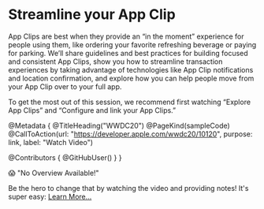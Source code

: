 # Streamline your App Clip

App Clips are best when they provide an “in the moment” experience for people using them, like ordering your favorite refreshing beverage or paying for parking. We’ll share guidelines and best practices for building focused and consistent App Clips, show you how to streamline transaction experiences by taking advantage of technologies like App Clip notifications and location confirmation, and explore how you can help people move from your App Clip over to your full app. 

To get the most out of this session, we recommend first watching “Explore App Clips” and “Configure and link your App Clips.”

@Metadata {
   @TitleHeading("WWDC20")
   @PageKind(sampleCode)
   @CallToAction(url: "https://developer.apple.com/wwdc20/10120", purpose: link, label: "Watch Video")

   @Contributors {
      @GitHubUser(<replace this with your GitHub handle>)
   }
}

😱 "No Overview Available!"

Be the hero to change that by watching the video and providing notes! It's super easy:
 [Learn More…](https://wwdcnotes.github.io/WWDCNotes/documentation/wwdcnotes/contributing)
